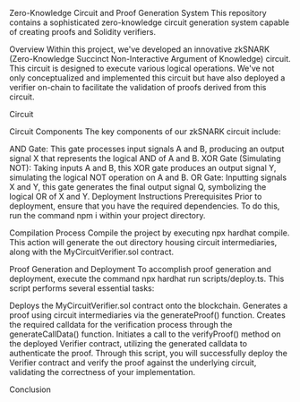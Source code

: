 Zero-Knowledge Circuit and Proof Generation System
This repository contains a sophisticated zero-knowledge circuit generation system capable of creating proofs and Solidity verifiers.

Overview
Within this project, we've developed an innovative zkSNARK (Zero-Knowledge Succinct Non-Interactive Argument of Knowledge) circuit. This circuit is designed to execute various logical operations. We've not only conceptualized and implemented this circuit but have also deployed a verifier on-chain to facilitate the validation of proofs derived from this circuit.

Circuit

Circuit Components
The key components of our zkSNARK circuit include:

AND Gate: This gate processes input signals A and B, producing an output signal X that represents the logical AND of A and B.
XOR Gate (Simulating NOT): Taking inputs A and B, this XOR gate produces an output signal Y, simulating the logical NOT operation on A and B.
OR Gate: Inputting signals X and Y, this gate generates the final output signal Q, symbolizing the logical OR of X and Y.
Deployment Instructions
Prerequisites
Prior to deployment, ensure that you have the required dependencies. To do this, run the command npm i within your project directory.

Compilation Process
Compile the project by executing npx hardhat compile. This action will generate the out directory housing circuit intermediaries, along with the MyCircuitVerifier.sol contract.

Proof Generation and Deployment
To accomplish proof generation and deployment, execute the command npx hardhat run scripts/deploy.ts. This script performs several essential tasks:

Deploys the MyCircuitVerifier.sol contract onto the blockchain.
Generates a proof using circuit intermediaries via the generateProof() function.
Creates the required calldata for the verification process through the generateCallData() function.
Initiates a call to the verifyProof() method on the deployed Verifier contract, utilizing the generated calldata to authenticate the proof.
Through this script, you will successfully deploy the Verifier contract and verify the proof against the underlying circuit, validating the correctness of your implementation.

Conclusion
